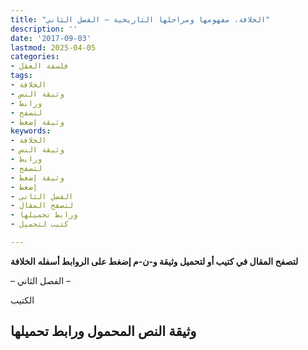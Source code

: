 ```yaml
---
title: "الخلافة، مفهومها ومراحلها التاريخية – الفصل الثاني"
description: ''
date: '2017-09-03'
lastmod: 2025-04-05
categories:
- فلسفة العقل
tags:
- الخلافة
- وثيقة النص
- ورابط
- لتصفح
- وثيقة إضغط
keywords:
- الخلافة
- وثيقة النص
- ورابط
- لتصفح
- وثيقة إضغط
- إضغط
- الفصل الثاني
- لتصفح المقال
- ورابط تحميلها
- كتيب لتحميل

---
```

**لتصفح المقال في كتيب أو لتحميل وثيقة و-ن-م إضغط على الروابط أسفله** **الخلافة**

– الفصل الثاني –

الكتيب

## وثيقة النص المحمول ورابط تحميلها

###
